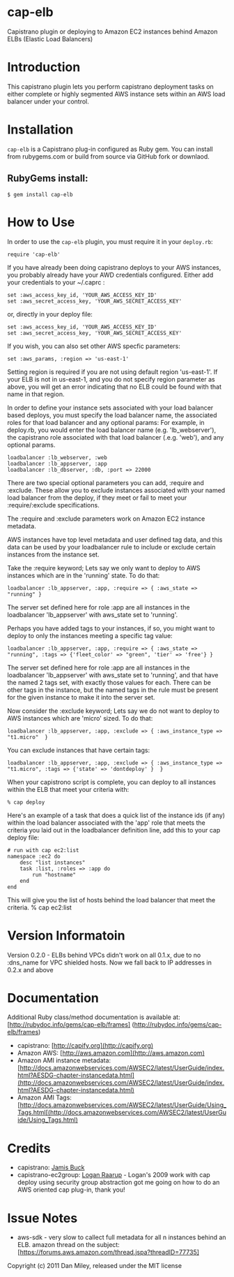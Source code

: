 cap-elb
=================================================

Capistrano plugin or deploying to Amazon EC2 instances behind Amazon ELBs (Elastic Load Balancers)

Introduction
============

This capistrano plugin lets you perform capistrano deployment tasks on  either complete or highly segmented AWS instance sets within an AWS load balancer under your control.

Installation
============

`cap-elb` is a Capistrano plug-in configured as Ruby gem.  You can install from rubygems.com or build from source via GitHub fork or downlaod.

RubyGems install:
---------
	$ gem install cap-elb

How to Use
=====

In order to use the `cap-elb` plugin, you must require it in your `deploy.rb`:

	require 'cap-elb'

If you have already been doing capistrano deploys to your AWS instances, you probably already have your
AWD credentials configured.  Either add your credentials to your ~/.caprc :

	set :aws_access_key_id, 'YOUR_AWS_ACCESS_KEY_ID'
	set :aws_secret_access_key, 'YOUR_AWS_SECRET_ACCESS_KEY'

or, directly in your deploy file:

	set :aws_access_key_id, 'YOUR_AWS_ACCESS_KEY_ID'
	set :aws_secret_access_key, 'YOUR_AWS_SECRET_ACCESS_KEY'

If you wish, you can also set other AWS specfic parameters:

	set :aws_params, :region => 'us-east-1'
	
Setting region is required if you are not using default region 'us-east-1'.
If your ELB is not in us-east-1, and you do not specify region parameter as above,
you will get an error indicating that no ELB could be found with that name in that region.

In order to define your instance sets associated with your load balancer based deploys, you must specify the load balancer name, the associated roles for that load balancer and any optional params:
For example, in deploy.rb, you would enter the load balancer name (e.g. 'lb_webserver'), the capistrano role associated with that load balancer (.e.g. 'web'),
and any optional params.

	loadbalancer :lb_webserver, :web
	loadbalancer :lb_appserver, :app
	loadbalancer :lb_dbserver, :db, :port => 22000

There are two special optional parameters you can add, :require and :exclude. These allow you to exclude instances associated with your named load balancer from the deploy,
if they meet or fail to meet your :require/:exclude specifications. 

The :require and :exclude parameters work on Amazon EC2 instance metadata.

AWS instances have top level metadata and user defined tag data, and this data can be used by your loadbalancer rule
 to include or exclude certain instances from the instance set.

Take the :require keyword; Lets say  we only want to deploy to AWS instances which are in the 'running' state. To do that:

	loadbalancer :lb_appserver, :app, :require => { :aws_state => "running" }

The server set defined here for role :app are all instances in the loadbalancer 'lb_appserver' with aws_state set to 'running'.

Perhaps you have added tags to your instances, if so, you might want to deploy to only the instances meeting a specific tag value:

	loadbalancer :lb_appserver, :app, :require => { :aws_state => "running", :tags => {'fleet_color' => "green", 'tier' => 'free'} }

The server set defined here for role :app are all instances in the loadbalancer 'lb_appserver' with aws_state set to 'running',
and that have the named 2 tags set, with exactly those values for each.  There can be other tags in the instance, but the named tags in the rule must be present
for the given instance to make it into the server set.

Now consider the :exclude keyword; Lets say we do not want to deploy to AWS instances which are 'micro' sized. To do that:
	
	loadbalancer :lb_appserver, :app, :exclude => { :aws_instance_type => "t1.micro"  }

You can exclude instances that have certain tags:

	loadbalancer :lb_appserver, :app, :exclude => { :aws_instance_type => "t1.micro", :tags => {'state' => 'dontdeploy' }  }

When your capistrono script is complete, you can deploy to all instances within the ELB that meet your criteria with:

	% cap deploy

Here's an example of a task that does a quick list of the instance ids (if any) within the load balancer associated with the 'app' role
that meets the criteria you laid out in the loadbalancer definition line, 
add this to your cap deploy file:

	# run with cap ec2:list
	namespace :ec2 do
		desc "list instances"
		task :list, :roles => :app do
			run "hostname"
		end
	end

This will give you the list of hosts behind the load balancer that meet the criteria.
	% cap ec2:list

Version Informatoin
=============
Version 0.2.0  - ELBs behind VPCs didn't work on all 0.1.x, due to no :dns_name for VPC shielded hosts. Now we fall back to IP addresses in 0.2.x and above


Documentation
=============
Additional Ruby class/method documentation is available at: [http://rubydoc.info/gems/cap-elb/frames] (http://rubydoc.info/gems/cap-elb/frames)

* capistrano: [http://capify.org](http://capify.org)
* Amazon AWS: [http://aws.amazon.com](http://aws.amazon.com)
* Amazon AMI instance metadata: [http://docs.amazonwebservices.com/AWSEC2/latest/UserGuide/index.html?AESDG-chapter-instancedata.html](http://docs.amazonwebservices.com/AWSEC2/latest/UserGuide/index.html?AESDG-chapter-instancedata.html)
* Amazon AMI Tags: [http://docs.amazonwebservices.com/AWSEC2/latest/UserGuide/Using_Tags.html[(http://docs.amazonwebservices.com/AWSEC2/latest/UserGuide/Using_Tags.html)

Credits
=======
* capistrano: [Jamis Buck](http://github.com/jamis/capistrano)
* capistrano-ec2group: [Logan Raarup](http://github.com/logandk) - Logan's 2009 work with cap deploy using security group abstraction got me going on how to do an AWS oriented cap plug-in, thank you!

Issue Notes
=======
* aws-sdk - very slow to callect full metadata for all n instances behind an ELB. amazon thread on the subject: [https://forums.aws.amazon.com/thread.jspa?threadID=77735]


Copyright (c) 2011 Dan Miley, released under the MIT license